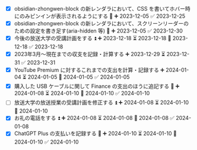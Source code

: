- [x] obsidian-zhongwen-block の新レンダラにおいて、CSS を書いてホバー時にのみピンインが表示されるようにする 🔽 ➕ 2023-12-05 ✅ 2023-12-25
- [x] obsidian-zhongwen-block の新レンダラにおいて、スクリーンリーダーのための設定を書き足す(aria-hidden 等) 🔽 ➕ 2023-12-05 ✅ 2023-12-30
- [x] 今後の放送大学の受講計画をする ⏫ ➕ 2023-12-18 ⏳ 2023-12-18 📅 2023-12-18 ✅ 2023-12-18
- [x] 2023年3月〜現在までの収支を記録・計算する ➕ 2023-12-29 ⏳ 2023-12-31 ✅ 2023-12-31
- [x] YouTube Premium に対するこれまでの支出を計算・記録する ➕ 2024-01-04 ⏳ 2024-01-05 📅 2024-01-05 ✅ 2024-01-05
- [x] 購入した USB ケーブルに関して Finance の支出のほうに追記する 🔼 ➕ 2024-01-08 ⏳ 2024-01-10 📅 2024-01-10 ✅ 2024-01-10
- [ ] 放送大学の放送授業の受講計画を修正する ⏫ ➕ 2024-01-08 ⏳ 2024-01-10 📅 2024-01-10
- [x] お礼の電話をする ⏫ ➕ 2024-01-08 ⏳ 2024-01-08 📅 2024-01-08 ✅ 2024-01-08
- [x] ChatGPT Plus の支払いを記録する 🔼 ➕ 2024-01-10 ⏳ 2024-01-10 📅 2024-01-10 ✅ 2024-01-10

